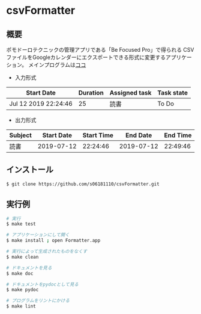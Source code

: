 # csvFormatter

## 概要

ポモドーロテクニックの管理アプリである「Be Focused Pro」で得られる
CSVファイルをGoogleカレンダーにエクスポートできる形式に変更するアプリケーション。
メインプログラムは[ココ](https://github.com/s06181110/csvFormatter/blob/master/jp/ac/kyoto_su/g1744221/Formatter.py)

- 入力形式

| Start Date            | Duration | Assigned task | Task state |
| ----------            | -------- | ------------- | ---------- |
| Jul 12  2019 22:24:46 | 25       | 読書           |To Do       |

- 出力形式

| Subject | Start Date | Start Time | End Date   | End Time |
| ------- | --------   | ---------- | ---------- | -------- |
| 読書     | 2019-07-12 | 22:24:46   | 2019-07-12 | 22:49:46 |


## インストール
```bash
$ git clone https://github.com/s06181110/csvFormatter.git
```


## 実行例
```bash
# 実行
$ make test

# アプリケーションにして開く
$ make install ; open Formatter.app

# 実行によって生成されたものをなくす
$ make clean

# ドキュメントを見る
$ make doc

# ドキュメントをpydocとして見る
$ make pydoc

# プログラムをリントにかける
$ make lint

```
